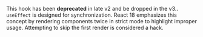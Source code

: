 This hook has been **deprecated** in late v2 and be dropped in the v3.. `useEffect` is designed for synchronization. React 18 emphasizes this concept by rendering components twice in strict mode to highlight improper usage. Attempting to skip the first render is considered a hack.
